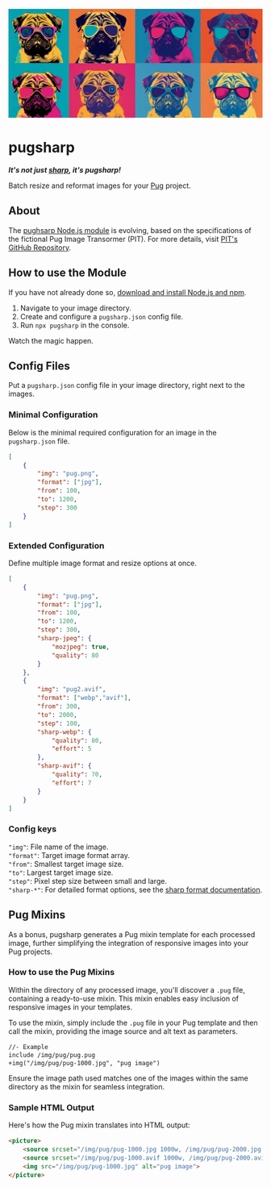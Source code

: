 ![Pugs](pugs.webp)

# pugsharp

***It's not just [sharp](https://www.npmjs.com/package/sharp), it's pugsharp!***

Batch resize and reformat images for your [Pug](https://www.npmjs.com/package/pug) project.

## About
The [pughsarp Node.js module](https://www.npmjs.com/package/pugsharp) is evolving, based on the specifications of the fictional Pug Image Transormer (PIT). For more details, visit [PIT's GitHub Repository](https://github.com/sebfried/pit).

## How to use the Module
If you have not already done so, [download and install Node.js and npm](https://docs.npmjs.com/downloading-and-installing-node-js-and-npm).

1. Navigate to your image directory.
2. Create and configure a `pugsharp.json` config file.
3. Run `npx pugsharp` in the console.

Watch the magic happen.

## Config Files
Put a `pugsharp.json` config file in your image directory, right next to the images.

### Minimal Configuration
Below is the minimal required configuration for an image in the `pugsharp.json` file.
```json
[
    {
        "img": "pug.png",
        "format": ["jpg"],
        "from": 100,
        "to": 1200,
        "step": 300
    }
]
```

### Extended Configuration
Define multiple image format and resize options at once.
```json
[
    {
        "img": "pug.png",
        "format": ["jpg"],
        "from": 100,
        "to": 1200,
        "step": 300,
        "sharp-jpeg": {
            "mozjpeg": true,
            "quality": 80
        }
    },
    {
        "img": "pug2.avif",
        "format": ["webp","avif"],
        "from": 300,
        "to": 2000,
        "step": 100,
        "sharp-webp": {
            "quality": 80,
            "effort": 5
        },
        "sharp-avif": {
            "quality": 70,
            "effort": 7
        }
    }
]
```
### Config keys
`"img"`: File name of the image.  
`"format"`: Target image format array.  
`"from"`: Smallest target image size.  
`"to"`: Largest target image size.  
`"step"`: Pixel step size between small and large.  
`"sharp-*"`: For detailed format options, see the [sharp format documentation](https://sharp.pixelplumbing.com/api-output#toformat).

## Pug Mixins
As a bonus, pugsharp generates a Pug mixin template for each processed image, further simplifying the integration of responsive images into your Pug projects.

### How to use the Pug Mixins
Within the directory of any processed image, you'll discover a `.pug` file, containing a ready-to-use mixin. This mixin enables easy inclusion of responsive images in your templates. 

To use the mixin, simply include the `.pug` file in your Pug template and then call the mixin, providing the image source and alt text as parameters. 

```
//- Example
include /img/pug/pug.pug
+img("/img/pug/pug-1000.jpg", "pug image")
```
Ensure the image path used matches one of the images within the same directory as the mixin for seamless integration.
### Sample HTML Output
Here's how the Pug mixin translates into HTML output:
```html
<picture>
    <source srcset="/img/pug/pug-1000.jpg 1000w, /img/pug/pug-2000.jpg 2000w" type="image/jpg">
    <source srcset="/img/pug/pug-1000.avif 1000w, /img/pug/pug-2000.avif 2000w" type="image/avif">
    <img src="/img/pug/pug-1000.jpg" alt="pug image">
</picture>
```
